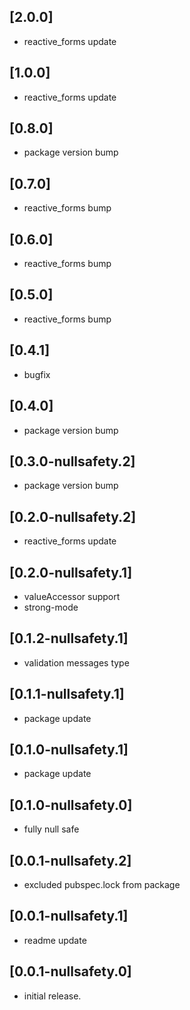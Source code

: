 ## [2.0.0]
* reactive_forms update

## [1.0.0]
* reactive_forms update

## [0.8.0]
* package version bump

## [0.7.0]
* reactive_forms bump

## [0.6.0]
* reactive_forms bump
 
## [0.5.0]
* reactive_forms bump
 
## [0.4.1]
* bugfix
 
## [0.4.0]
* package version bump

## [0.3.0-nullsafety.2]
* package version bump

## [0.2.0-nullsafety.2]
* reactive_forms update

## [0.2.0-nullsafety.1]
* valueAccessor support
* strong-mode

## [0.1.2-nullsafety.1]
* validation messages type

## [0.1.1-nullsafety.1]
* package update

## [0.1.0-nullsafety.1]
* package update

## [0.1.0-nullsafety.0]
* fully null safe

## [0.0.1-nullsafety.2]
* excluded pubspec.lock from package

## [0.0.1-nullsafety.1]
* readme update

## [0.0.1-nullsafety.0]
* initial release.
